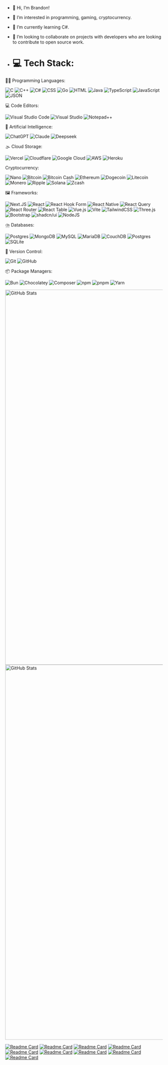- 👋 Hi, I’m Brandon!
- 👀 I’m interested in programming, gaming, cryptocurrency.
- 🌱 I’m currently learning C#.
- 💞️ I’m looking to collaborate on projects with developers who are looking to contribute to open source work.

- # 💻 Tech Stack:

🧑‍💻 Programming Languages:

![C](https://img.shields.io/badge/C-00599C?logo=c&logoColor=white) ![C++](https://img.shields.io/badge/C++-%2300599C.svg?logo=c%2B%2B&logoColor=white) ![C#](https://custom-icon-badges.demolab.com/badge/C%23-%23239120.svg?logo=cshrp&logoColor=white) ![CSS](https://img.shields.io/badge/CSS-1572B6?logo=css3&logoColor=fff) ![Go](https://img.shields.io/badge/Go-%2300ADD8.svg?&logo=go&logoColor=white) ![HTML](https://img.shields.io/badge/HTML-%23E34F26.svg?logo=html5&logoColor=white) ![Java](https://img.shields.io/badge/Java-%23ED8B00.svg?logo=openjdk&logoColor=white) ![TypeScript](https://img.shields.io/badge/TypeScript-3178C6?logo=typescript&logoColor=fff) ![JavaScript](https://img.shields.io/badge/JavaScript-F7DF1E?logo=javascript&logoColor=000) ![JSON](https://img.shields.io/badge/JSON-000?logo=json&logoColor=fff)
 
💻 Code Editors:

![Visual Studio Code](https://custom-icon-badges.demolab.com/badge/Visual%20Studio%20Code-0078d7.svg?logo=vsc&logoColor=white) ![Visual Studio](https://custom-icon-badges.demolab.com/badge/Visual%20Studio-5C2D91.svg?&logo=visual-studio&logoColor=white) ![Notepad++](https://img.shields.io/badge/Notepad++-90E59A.svg?&logo=notepad%2b%2b&logoColor=black)


🤖 Artificial Intelligence:

![ChatGPT](https://img.shields.io/badge/ChatGPT-74aa9c?logo=openai&logoColor=white) ![Claude](https://img.shields.io/badge/Claude-D97757?logo=claude&logoColor=fff) ![Deepseek](https://custom-icon-badges.demolab.com/badge/Deepseek-4D6BFF?logo=deepseek&logoColor=fff)

🌫️ Cloud Storage:

![Vercel](https://img.shields.io/badge/Vercel-%23000000.svg?logo=vercel&logoColor=white) ![Cloudflare](https://img.shields.io/badge/Cloudflare-F38020?logo=Cloudflare&logoColor=white) ![Google Cloud](https://img.shields.io/badge/Google%20Cloud-%234285F4.svg?logo=google-cloud&logoColor=white) ![AWS](https://img.shields.io/badge/AWS-%23FF9900.svg?logo=amazon-web-services&logoColor=white) ![Heroku](https://img.shields.io/badge/Heroku-430098?logo=heroku&logoColor=fffe)
 
Cryptocurrency:

![Nano](https://img.shields.io/badge/Nano-008DE4?style=for-the-badge&logo=nano&logoColor=white) ![Bitcoin](https://img.shields.io/badge/Bitcoin-FF9900?logo=bitcoin&logoColor=white) ![Bitcoin Cash](https://img.shields.io/badge/Bitcoin%20Cash-0AC18E?logo=bitcoincash&logoColor=fff) ![Ethereum](https://img.shields.io/badge/Ethereum-3C3C3D?logo=ethereum&logoColor=white) ![Dogecoin](https://img.shields.io/badge/Dogecoin-C2A633?logo=dogecoin&logoColor=white) ![Litecoin](https://img.shields.io/badge/Litecoin-A6A9AA?logo=litecoin&logoColor=white) ![Monero](https://img.shields.io/badge/Monero-F60?logo=monero&logoColor=fff) ![Ripple](https://img.shields.io/badge/Ripple-2288CB?logo=ripple&logoColor=white) ![Solana](https://img.shields.io/badge/Solana-9945FF?logo=solana&logoColor=fff) ![Zcash](https://img.shields.io/badge/Zcash-F3B724?logo=zcash&logoColor=fff)

🖼️ Frameworks:

![Next.JS](https://img.shields.io/badge/next.js-000000?style=for-the-badge&logo=nextdotjs&logoColor=white) ![React](https://img.shields.io/badge/React-%2320232a.svg?logo=react&logoColor=%2361DAFB) ![React Hook Form](https://img.shields.io/badge/React%20Hook%20Form-EC5990?logo=reacthookform&logoColor=fff) ![React Native](https://img.shields.io/badge/React_Native-%2320232a.svg?logo=react&logoColor=%2361DAFB) ![React Query](https://img.shields.io/badge/React%20Query-FF4154?logo=reactquery&logoColor=fff) ![React Router](https://img.shields.io/badge/React_Router-CA4245?logo=react-router&logoColor=white) ![React Table](https://img.shields.io/badge/React%20Table-FF4154?logo=reacttable&logoColor=fff) ![Vue.js](https://img.shields.io/badge/Vue.js-4FC08D?logo=vuedotjs&logoColor=fff) ![Vite](https://img.shields.io/badge/Vite-646CFF?logo=vite&logoColor=fff) ![TailwindCSS](https://img.shields.io/badge/Tailwind%20CSS-%2338B2AC.svg?logo=tailwind-css&logoColor=white) ![Three.js](https://img.shields.io/badge/Three.js-000?logo=threedotjs&logoColor=fff) ![Bootstrap](https://img.shields.io/badge/Bootstrap-7952B3?logo=bootstrap&logoColor=fff) ![shadcn/ui](https://img.shields.io/badge/shadcn%2Fui-000?logo=shadcnui&logoColor=fff) ![NodeJS](https://img.shields.io/badge/Node.js-6DA55F?logo=node.js&logoColor=white)

⛈️ Databases:

![Postgres](https://img.shields.io/badge/postgres-%23316192.svg?style=for-the-badge&logo=postgresql&logoColor=white) ![MongoDB](https://img.shields.io/badge/MongoDB-%234ea94b.svg?logo=mongodb&logoColor=white) ![MySQL](https://img.shields.io/badge/mysql-4479A1.svg?style=for-the-badge&logo=mysql&logoColor=white) ![MariaDB](https://img.shields.io/badge/MariaDB-003545?style=for-the-badge&logo=mariadb&logoColor=white) ![CouchDB](https://img.shields.io/badge/CouchDB-E42528?logo=apachecouchdb&logoColor=fff) ![Postgres](https://img.shields.io/badge/Postgres-%23316192.svg?logo=postgresql&logoColor=white) ![SQLite](https://img.shields.io/badge/SQLite-%2307405e.svg?logo=sqlite&logoColor=white)

🔖 Version Control:

![Git](https://img.shields.io/badge/git-%23F05033.svg?style=for-the-badge&logo=git&logoColor=white) ![GitHub](https://img.shields.io/badge/github-%23121011.svg?style=for-the-badge&logo=github&logoColor=white) 

📦 Package Managers:

![Bun](https://img.shields.io/badge/Bun-000?logo=bun&logoColor=fff) ![Chocolatey](https://img.shields.io/badge/Chocolatey-80B5E3?logo=chocolatey&logoColor=fff) ![Composer](https://img.shields.io/badge/Composer-885630?logo=composer&logoColor=fff) ![npm](https://img.shields.io/badge/npm-CB3837?logo=npm&logoColor=fff) ![pnpm](https://img.shields.io/badge/pnpm-F69220?logo=pnpm&logoColor=fff) ![Yarn](https://img.shields.io/badge/Yarn-2C8EBB?logo=yarn&logoColor=fff)


<img style="height: 30vh;" src="https://github-readme-stats.vercel.app/api/top-langs/?username=brasiers&show_icons=true&theme=holi" alt="GitHub Stats"><img style="height: 30vh;" src="https://github-readme-stats.vercel.app/api?username=brasiers&show_icons=true&theme=holi" alt="GitHub Stats">

[![Readme Card](https://github-readme-stats.vercel.app/api/pin/?username=brasiers&repo=frameworkbrasiers&theme=holi)](https://github.com/brasiers/frameworkbrasiers)
[![Readme Card](https://github-readme-stats.vercel.app/api/pin/?username=brasiers&repo=Username&theme=holi)](https://github.com/brasiers/Username)
[![Readme Card](https://github-readme-stats.vercel.app/api/pin/?username=brasiers&repo=XMLtoPDF&theme=holi)](https://github.com/brasiers/XMLtoPDF)
[![Readme Card](https://github-readme-stats.vercel.app/api/pin/?username=brasiers&repo=SplitPDF&theme=holi)](https://github.com/brasiers/SplitPDF)
[![Readme Card](https://github-readme-stats.vercel.app/api/pin/?username=brasiers&repo=RepairPDF&theme=holi)](https://github.com/brasiers/RepairPDF)
[![Readme Card](https://github-readme-stats.vercel.app/api/pin/?username=brasiers&repo=compressPDF&theme=holi)](https://github.com/brasiers/compressPDF)
[![Readme Card](https://github-readme-stats.vercel.app/api/pin/?username=brasiers&repo=waifu2X&theme=holi)](https://github.com/brasiers/waifu2X)
[![Readme Card](https://github-readme-stats.vercel.app/api/pin/?username=brasiers&repo=RemoveBackground&theme=holi)](https://github.com/brasiers/RemoveBackground)
[![Readme Card](https://github-readme-stats.vercel.app/api/pin/?username=brasiers&repo=Blurface&theme=holi)](https://github.com/brasiers/Blurface)



<!---
brasiers/brasiers is a ✨ special ✨ repository because its `README.md` (this file) appears on your GitHub profile.
You can click the Preview link to take a look at your changes.
--->
